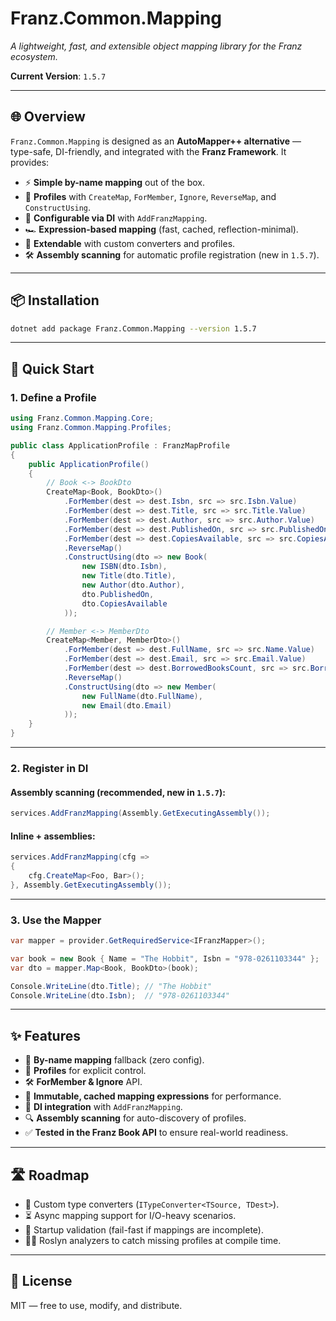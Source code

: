 ﻿# **Franz.Common.Mapping**

*A lightweight, fast, and extensible object mapping library for the Franz ecosystem.*

**Current Version**: `1.5.7`

---

## 🌐 Overview

`Franz.Common.Mapping` is designed as an **AutoMapper++ alternative** — type-safe, DI-friendly, and integrated with the **Franz Framework**.
It provides:

* ⚡ **Simple by-name mapping** out of the box.
* 📑 **Profiles** with `CreateMap`, `ForMember`, `Ignore`, `ReverseMap`, and `ConstructUsing`.
* 🔧 **Configurable via DI** with `AddFranzMapping`.
* 🏎 **Expression-based mapping** (fast, cached, reflection-minimal).
* 🧩 **Extendable** with custom converters and profiles.
* 🛠 **Assembly scanning** for automatic profile registration (new in `1.5.7`).

---

## 📦 Installation

```bash
dotnet add package Franz.Common.Mapping --version 1.5.7
```

---

## 🚀 Quick Start

### 1. Define a Profile

```csharp
using Franz.Common.Mapping.Core;
using Franz.Common.Mapping.Profiles;

public class ApplicationProfile : FranzMapProfile
{
    public ApplicationProfile()
    {
        // Book <-> BookDto
        CreateMap<Book, BookDto>()
            .ForMember(dest => dest.Isbn, src => src.Isbn.Value)
            .ForMember(dest => dest.Title, src => src.Title.Value)
            .ForMember(dest => dest.Author, src => src.Author.Value)
            .ForMember(dest => dest.PublishedOn, src => src.PublishedOn)
            .ForMember(dest => dest.CopiesAvailable, src => src.CopiesAvailable)
            .ReverseMap()
            .ConstructUsing(dto => new Book(
                new ISBN(dto.Isbn),
                new Title(dto.Title),
                new Author(dto.Author),
                dto.PublishedOn,
                dto.CopiesAvailable
            ));

        // Member <-> MemberDto
        CreateMap<Member, MemberDto>()
            .ForMember(dest => dest.FullName, src => src.Name.Value)
            .ForMember(dest => dest.Email, src => src.Email.Value)
            .ForMember(dest => dest.BorrowedBooksCount, src => src.BorrowedBooks.Count)
            .ReverseMap()
            .ConstructUsing(dto => new Member(
                new FullName(dto.FullName),
                new Email(dto.Email)
            ));
    }
}
```

---

### 2. Register in DI

#### Assembly scanning (recommended, new in `1.5.7`):

```csharp
services.AddFranzMapping(Assembly.GetExecutingAssembly());
```

#### Inline + assemblies:

```csharp
services.AddFranzMapping(cfg =>
{
    cfg.CreateMap<Foo, Bar>();
}, Assembly.GetExecutingAssembly());
```

---

### 3. Use the Mapper

```csharp
var mapper = provider.GetRequiredService<IFranzMapper>();

var book = new Book { Name = "The Hobbit", Isbn = "978-0261103344" };
var dto = mapper.Map<Book, BookDto>(book);

Console.WriteLine(dto.Title); // "The Hobbit"
Console.WriteLine(dto.Isbn);  // "978-0261103344"
```

---

## ✨ Features

* 🔄 **By-name mapping** fallback (zero config).
* 🎯 **Profiles** for explicit control.
* 🛠 **ForMember & Ignore** API.
* 💾 **Immutable, cached mapping expressions** for performance.
* 🧩 **DI integration** with `AddFranzMapping`.
* 🔍 **Assembly scanning** for auto-discovery of profiles.
* ✅ **Tested in the Franz Book API** to ensure real-world readiness.

---

## 🛣 Roadmap

* 🔌 Custom type converters (`ITypeConverter<TSource, TDest>`).
* ⏳ Async mapping support for I/O-heavy scenarios.
* 🚨 Startup validation (fail-fast if mappings are incomplete).
* 🧑‍💻 Roslyn analyzers to catch missing profiles at compile time.

---

## 📜 License

MIT — free to use, modify, and distribute.

